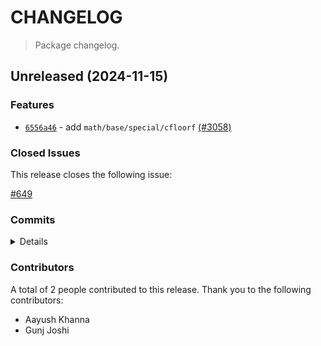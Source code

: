 # CHANGELOG

> Package changelog.

<section class="release" id="unreleased">

## Unreleased (2024-11-15)

<section class="features">

### Features

-   [`6556a46`](https://github.com/stdlib-js/stdlib/commit/6556a46aa3a6dffdff6becd4fb98d32421b3e7f2) - add `math/base/special/cfloorf` [(#3058)](https://github.com/stdlib-js/stdlib/pull/3058)

</section>

<!-- /.features -->

<section class="issues">

### Closed Issues

This release closes the following issue:

[#649](https://github.com/stdlib-js/stdlib/issues/649)

</section>

<!-- /.issues -->

<section class="commits">

### Commits

<details>

-   [`79dc5cf`](https://github.com/stdlib-js/stdlib/commit/79dc5cf4044f4f90a7005389e4740f14a820a967) - **bench:** generate numbers outside loops in `math/base/special/cfloorf` [(#3113)](https://github.com/stdlib-js/stdlib/pull/3113) _(by Gunj Joshi)_
-   [`6556a46`](https://github.com/stdlib-js/stdlib/commit/6556a46aa3a6dffdff6becd4fb98d32421b3e7f2) - **feat:** add `math/base/special/cfloorf` [(#3058)](https://github.com/stdlib-js/stdlib/pull/3058) _(by Aayush Khanna)_

</details>

</section>

<!-- /.commits -->

<section class="contributors">

### Contributors

A total of 2 people contributed to this release. Thank you to the following contributors:

-   Aayush Khanna
-   Gunj Joshi

</section>

<!-- /.contributors -->

</section>

<!-- /.release -->

